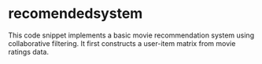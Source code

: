 # recomendedsystem
This code snippet implements a basic movie recommendation system using collaborative filtering. It first constructs a user-item matrix from movie ratings data.
